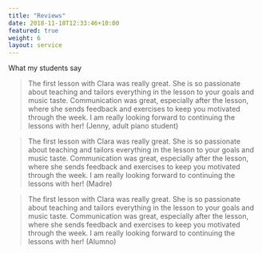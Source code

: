 ```yaml
---
title: "Reviews"
date: 2018-11-18T12:33:46+10:00
featured: true
weight: 6
layout: service
---
```


What my students say

> The first lesson with Clara was really great. She is so passionate about teaching and tailors everything in the lesson to your goals and music taste. Communication was great, especially after the lesson, where she sends feedback and exercises to keep you motivated through the week. I am really looking forward to continuing the lessons with her! (Jenny, adult piano student)

> The first lesson with Clara was really great. She is so passionate about teaching and tailors everything in the lesson to your goals and music taste. Communication was great, especially after the lesson, where she sends feedback and exercises to keep you motivated through the week. I am really looking forward to continuing the lessons with her! (Madre)

> The first lesson with Clara was really great. She is so passionate about teaching and tailors everything in the lesson to your goals and music taste. Communication was great, especially after the lesson, where she sends feedback and exercises to keep you motivated through the week. I am really looking forward to continuing the lessons with her! (Alumno)
